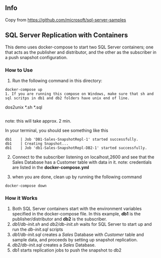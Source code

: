 ## Info
Copy from https://github.com/microsoft/sql-server-samples

## SQL Server Replication with Containers

This demo uses docker-compose to start two SQL Server containers; one that acts as the publisher and distributor, and the other as the subscriber in a push snapshot configuration. 


### How to Use

1. Run the following command in this directory:

```
docker-compose up
1. If you are running this compose on Windows, make sure that sh and sql scritps in db1 and db2 folders have unix end of line.
```
dos2unix *.sh *.sql
```

```
note: this will take approx. 2 min.

In your terminal, you should see something like this
```
db1    | Job 'DB1-Sales-SnapshotRepl-1' started successfully.
db1    | Creating Snapshot...
db1    | Job 'db1-Sales-SnapshotRepl-DB2-1' started successfully.
```

2. Connect to the subscriber listening on localhost,2600 and see that the Sales Database has a Customer table with data in it. 
note: credentials are listed in the **docker-compose.yml**

3. when you are done, clean up by running the following command 
```
docker-compose down
```



### How it Works 

1. Both SQL Server containers start with the environment variables specified in the docker-compose file. In this example, **db1** is the publisher/distributor and **db2** is the subscriber.
2. *db1/db-init.sh* and *db2/db-init.sh* waits for SQL Server to start up and run the *db-init.sql* scripts
3. *db1/db-init.sql* creates a *Sales* Database with *Customer* table and sample data, and proceeds by setting up snapshot replication. 
4. *db2/db-init.sql* creates a *Sales* Database.
5. db1 starts replication jobs to push the snapshot to db2